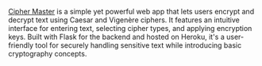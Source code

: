 [Cipher Master](https://ciphermaster-ae904205d232.herokuapp.com/) is a simple yet powerful web app that lets users encrypt and decrypt text using Caesar and Vigenère ciphers. It features an intuitive interface for entering text, selecting cipher types, and applying encryption keys. Built with Flask for the backend and hosted on Heroku, it's a user-friendly tool for securely handling sensitive text while introducing basic cryptography concepts.
